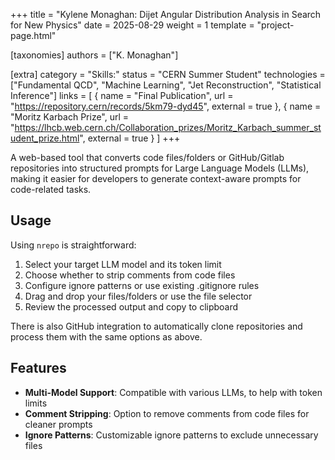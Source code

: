 +++
title = "Kylene Monaghan: Dijet Angular Distribution Analysis in Search for New Physics"
date = 2025-08-29
weight = 1
template = "project-page.html"

[taxonomies]
authors = ["K. Monaghan"]

[extra]
category = "Skills:"
status = "CERN Summer Student"
technologies = ["Fundamental QCD", "Machine Learning", "Jet Reconstruction", "Statistical Inference"]
links = [
    { name = "Final Publication", url = "https://repository.cern/records/5km79-dyd45", external = true },
    { name = "Moritz Karbach Prize", url = "https://lhcb.web.cern.ch/Collaboration_prizes/Moritz_Karbach_summer_student_prize.html", external = true }
]
+++


A web-based tool that converts code files/folders or GitHub/Gitlab repositories into structured prompts for Large Language Models (LLMs), making it easier for developers to generate context-aware prompts for code-related tasks.

## Usage

Using `nrepo` is straightforward:

1. Select your target LLM model and its token limit
2. Choose whether to strip comments from code files
3. Configure ignore patterns or use existing .gitignore rules
4. Drag and drop your files/folders or use the file selector
5. Review the processed output and copy to clipboard

There is also GitHub integration to automatically clone repositories and process them with the same options as above.

## Features

- **Multi-Model Support**: Compatible with various LLMs, to help with token limits
- **Comment Stripping**: Option to remove comments from code files for cleaner prompts
- **Ignore Patterns**: Customizable ignore patterns to exclude unnecessary files
